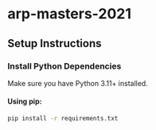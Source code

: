 # arp-masters-2021
## Setup Instructions

### Install Python Dependencies
Make sure you have Python 3.11+ installed.

#### Using pip:
```bash
pip install -r requirements.txt